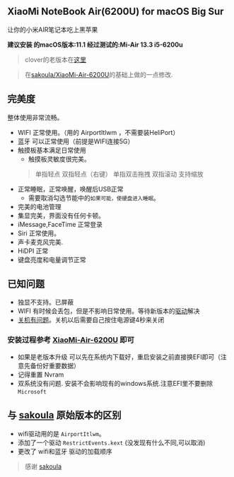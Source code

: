 

## XiaoMi NoteBook Air(6200U) for macOS Big Sur


让你的小米AIR笔记本吃上黑苹果

**建议安装 的macOS版本:11.1   经过测试的:Mi-Air 13.3 i5-6200u**

> clover的老版本在[这里](https://github.com/whtiehack/XiaoMi-Air/tree/clover-10.13)



> 在[sakoula/XiaoMi-Air-6200U](https://github.com/sakoula/XiaoMi-Air-6200U)的基础上做的一点修改.



## 完美度

整体使用非常流畅。

* WIFI 正常使用。（用的 AirportItlwm ，不需要装HeliPort）
* 蓝牙 可以正常使用（前提是WIFI连接5G）
* 触摸板基本满足日常使用
    * 触摸板灵敏度很完美。
    > 单指轻点
    > 双指轻点（右键）
    > 单指双击拖拽
    > 双指滚动
    > 支持缩放
* 正常睡眠，正常唤醒，唤醒后USB正常
    * 需要取消勾选节能中的`如果可能，使硬盘进入睡眠`。
* 完美的电池管理
* 集显完美，界面没有任何卡顿。
* iMessage,FaceTime 正常登录
* Siri 正常使用。
* 声卡麦克风完美.
* HiDPI 正常
* 键盘亮度和电量调节正常


## 已知问题

* 独显不支持。已屏蔽
* WIFI 有时候会丢包，但是不影响日常使用。等待新版本的[驱动](https://github.com/OpenIntelWireless/itlwm)解决
* [关机有问题](https://github.com/sakoula/XiaoMi-Air-6200U/issues/11)。关机以后需要自己按住电源键4秒来关闭


### 安装过程参考 [XiaoMi-Air-6200U](https://github.com/sakoula/XiaoMi-Air-6200U) 即可

* 如果是老版本升级 可以先在系统内下载好，重启安装之前直接换EFI即可（注意先备份好重要数据）
* 记得重置 Nvram
* 双系统没有问题. 安装不会影响现有的windows系统.注意EFI里不要删除 `Microsoft`

## 与 [sakoula](https://github.com/sakoula/XiaoMi-Air-6200U) 原始版本的区别

* wifi驱动用的是 `AirportItlwm`。
* 添加了一个驱动 `RestrictEvents.kext` (没发现有什么不同,可以取消)
* 更改了 wifi和蓝牙 驱动的加载顺序



> 感谢 [sakoula](https://github.com/sakoula)



